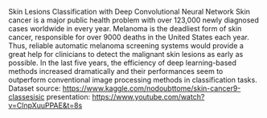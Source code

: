 Skin Lesions Classification with Deep Convolutional Neural Network
Skin cancer is a major public health problem with over 123,000 newly diagnosed cases worldwide in every year. Melanoma is the deadliest form of skin cancer, responsible for over 9000 deaths in the United States each year. Thus, reliable automatic melanoma screening systems would provide a great help for clinicians to detect the malignant skin lesions as early as possible.
In the last five years, the efficiency of deep learning-based methods increased dramatically and their performances seem to outperform conventional image processing methods in classification tasks. Dataset source: https://www.kaggle.com/nodoubttome/skin-cancer9-classesisic 
presentation: https://www.youtube.com/watch?v=ClnpXuuPPAE&t=8s

